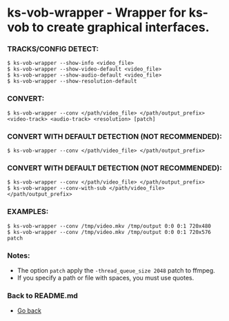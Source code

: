 ks-vob-wrapper - Wrapper for ks-vob to create graphical interfaces.
===================================================================

### TRACKS/CONFIG DETECT:

```shell
$ ks-vob-wrapper --show-info <video_file>
$ ks-vob-wrapper --show-video-default <video_file>
$ ks-vob-wrapper --show-audio-default <video_file>
$ ks-vob-wrapper --show-resolution-default
```

### CONVERT:
  
```shell
$ ks-vob-wrapper --conv </path/video_file> </path/output_prefix> <video-track> <audio-track> <resolution> [patch]
```
    
### CONVERT WITH DEFAULT DETECTION (NOT RECOMMENDED):
  
```shell
$ ks-vob-wrapper --conv </path/video_file> </path/output_prefix>
```
    
### CONVERT WITH DEFAULT DETECTION (NOT RECOMMENDED):

```shell
$ ks-vob-wrapper --conv </path/video_file> </path/output_prefix>
$ ks-vob-wrapper --conv-with-sub </path/video_file> </path/output_prefix>
```
    
### EXAMPLES:

```shell
$ ks-vob-wrapper --conv /tmp/video.mkv /tmp/output 0:0 0:1 720x480
$ ks-vob-wrapper --conv /tmp/video.mkv /tmp/output 0:0 0:1 720x576 patch
```
    
### Notes:

  * The option `patch` apply the `-thread_queue_size 2048` patch to ffmpeg.
  * If you specify a path or file with spaces, you must use quotes.
    
### Back to README.md
    
* [Go back](https://github.com/q3aql/ks-tools/blob/main/README.md)
  
